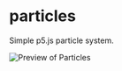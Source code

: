 # particles
Simple p5.js particle system. 

![Preview of Particles](https://i.imgur.com/Hvi7Pf5.png)


